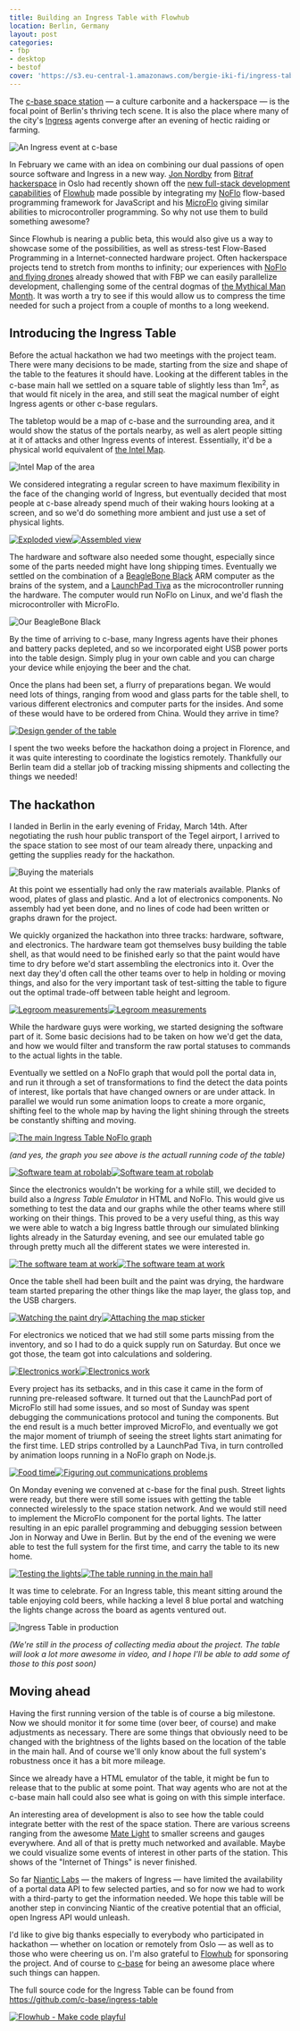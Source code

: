 ```yaml
---
title: Building an Ingress Table with Flowhub
location: Berlin, Germany
layout: post
categories:
- fbp
- desktop
- bestof
cover: 'https://s3.eu-central-1.amazonaws.com/bergie-iki-fi/ingress-table-render.jpg'
---
```

The [c-base space station](http://c-base.org/) &mdash; a culture carbonite and a hackerspace &mdash; is the focal point of Berlin's thriving tech scene. It is also the place where many of the city's [Ingress](http://www.ingress.com/) agents converge after an evening of hectic raiding or farming.

![An Ingress event at c-base](https://s3.eu-central-1.amazonaws.com/bergie-iki-fi/ingress-cbase-pacman.png)

In February we came with an idea on combining our dual passions of open source software and Ingress in a new way. [Jon Nordby](http://jonnor.com/) from [Bitraf hackerspace](https://bitraf.no/) in Oslo had recently shown off the [new full-stack development capabilities](http://bergie.iki.fi/blog/full-stack-fbp/) of [Flowhub](http://flowhub.io/) made possible by integrating my [NoFlo](http://noflojs.org/) flow-based programming framework for JavaScript and his [MicroFlo](http://microflo.org/) giving similar abilities to microcontroller programming. So why not use them to build something awesome?

Since Flowhub is nearing a public beta, this would also give us a way to showcase some of the possibilities, as well as stress-test Flow-Based Programming in a Internet-connected hardware project. Often hackerspace projects tend to stretch from months to infinity; our experiences with [NoFlo and flying drones](http://bergie.iki.fi/blog/noflo-ardrone/) already showed that with FBP we can easily parallelize development, challenging some of the central dogmas of [the Mythical Man Month](http://en.wikipedia.org/wiki/The_Mythical_Man-Month). It was worth a try to see if this would allow us to compress the time needed for such a project from a couple of months to a long weekend.

## Introducing the Ingress Table

Before the actual hackathon we had two meetings with the project team. There were many decisions to be made, starting from the size and shape of the table to the features it should have. Looking at the different tables in the c-base main hall we settled on a square table of slightly less than 1m<sup>2</sup>, as that would fit nicely in the area, and still seat the magical number of eight Ingress agents or other c-base regulars.

The tabletop would be a map of c-base and the surrounding area, and it would show the status of the portals nearby, as well as alert people sitting at it of attacks and other Ingress events of interest. Essentially, it'd be a physical world equivalent of [the Intel Map](http://www.ingress.com/intel?ll=52.513243,13.416667&z=17).

![Intel Map of the area](https://s3.eu-central-1.amazonaws.com/bergie-iki-fi/ingress-cbase-map.png)

We considered integrating a regular screen to have maximum flexibility in the face of the changing world of Ingress, but eventually decided that most people at c-base already spend much of their waking hours looking at a screen, and so we'd do something more ambient and just use a set of physical lights.

[![Exploded view](https://s3.eu-central-1.amazonaws.com/bergie-iki-fi/ingress-table-exploded-small.jpg)](https://s3.eu-central-1.amazonaws.com/bergie-iki-fi/ingress-table-exploded.jpg)[![Assembled view](https://s3.eu-central-1.amazonaws.com/bergie-iki-fi/ingress-table-assembled-small.jpg)](https://s3.eu-central-1.amazonaws.com/bergie-iki-fi/ingress-table-assembled.jpg)

The hardware and software also needed some thought, especially since some of the parts needed might have long shipping times. Eventually we settled on the combination of a [BeagleBone Black](http://beagleboard.org/Products/BeagleBone+Black) ARM computer as the brains of the system, and a [LaunchPad Tiva](http://www.ti.com/tool/ek-tm4c123gxl) as the microcontroller running the hardware. The computer would run NoFlo on Linux, and we'd flash the microcontroller with MicroFlo.

![Our BeagleBone Black](https://s3.eu-central-1.amazonaws.com/bergie-iki-fi/ingress-table-bbb-small.jpg)

By the time of arriving to c-base, many Ingress agents have their phones and battery packs depleted, and so we incorporated eight USB power ports into the table design. Simply plug in your own cable and you can charge your device while enjoying the beer and the chat.

Once the plans had been set, a flurry of preparations began. We would need lots of things, ranging from wood and glass parts for the table shell, to various different electronics and computer parts for the insides. And some of these would have to be ordered from China. Would they arrive in time?

[![Design gender of the table](https://s3.eu-central-1.amazonaws.com/bergie-iki-fi/ingress-table-render-small.jpg)](https://s3.eu-central-1.amazonaws.com/bergie-iki-fi/ingress-table-render.jpg)

I spent the two weeks before the hackathon doing a project in Florence, and it was quite interesting to coordinate the logistics remotely. Thankfully our Berlin team did a stellar job of tracking missing shipments and collecting the things we needed!

## The hackathon

I landed in Berlin in the early evening of Friday, March 14th. After negotiating the rush hour public transport of the Tegel airport, I arrived to the space station to see most of our team already there, unpacking and getting the supplies ready for the hackathon.

![Buying the materials](https://s3.eu-central-1.amazonaws.com/bergie-iki-fi/ingress-table-wood.png)

At this point we essentially had only the raw materials available. Planks of wood, plates of glass and plastic. And a lot of electronics components. No assembly had yet been done, and no lines of code had been written or graphs drawn for the project.

We quickly organized the hackathon into three tracks: hardware, software, and electronics. The hardware team got themselves busy building the table shell, as that would need to be finished early so that the paint would have time to dry before we'd start assembling the electronics into it. Over the next day they'd often call the other teams over to help in holding or moving things, and also for the very important task of test-sitting the table to figure out the optimal trade-off between table height and legroom.

[![Legroom measurements](https://s3.eu-central-1.amazonaws.com/bergie-iki-fi/ingress-table-legroom-measurement1-small.jpg)](https://s3.eu-central-1.amazonaws.com/bergie-iki-fi/ingress-table-legroom-measurement1.jpg)[![Legroom measurements](https://s3.eu-central-1.amazonaws.com/bergie-iki-fi/ingress-table-legroom-measurement2-small.jpg)](https://s3.eu-central-1.amazonaws.com/bergie-iki-fi/ingress-table-legroom-measurement2.jpg)

While the hardware guys were working, we started designing the software part of it. Some basic decisions had to be taken on how we'd get the data, and how we would filter and transform the raw portal statuses to commands to the actual lights in the table.

Eventually we settled on a NoFlo graph that would poll the portal data in, and run it through a set of transformations to find the detect the data points of interest, like portals that have changed owners or are under attack. In parallel we would run some animation loops to create a more organic, shifting feel to the whole map by having the light shining through the streets be constantly shifting and moving.

[![The main Ingress Table NoFlo graph](https://s3.eu-central-1.amazonaws.com/bergie-iki-fi/ingress-table-graph-small.png)](https://s3.eu-central-1.amazonaws.com/bergie-iki-fi/ingress-table-graph.png)

*(and yes, the graph you see above is the actuall running code of the table)*

[![Software team at robolab](https://s3.eu-central-1.amazonaws.com/bergie-iki-fi/ingress-table-robolab-small.jpg)](https://s3.eu-central-1.amazonaws.com/bergie-iki-fi/ingress-table-robolab.jpg)[![Software team at robolab](https://s3.eu-central-1.amazonaws.com/bergie-iki-fi/ingress-table-robolab2-small.jpg)](https://s3.eu-central-1.amazonaws.com/bergie-iki-fi/ingress-table-robolab2.jpg)

Since the electronics wouldn't be working for a while still, we decided to build also a *Ingress Table Emulator* in HTML and NoFlo. This would give us something to test the data and our graphs while the other teams where still working on their things. This proved to be a very useful thing, as this way we were able to watch a big Ingress battle through our simulated blinking lights already in the Saturday evening, and see our emulated table go through pretty much all the different states we were interested in.

[![The software team at work](https://s3.eu-central-1.amazonaws.com/bergie-iki-fi/ingress-table-software-team1-small.jpg)](https://s3.eu-central-1.amazonaws.com/bergie-iki-fi/ingress-table-software-team1.jpg)[![The software team at work](https://s3.eu-central-1.amazonaws.com/bergie-iki-fi/ingress-table-software-team2-small.jpg)](https://s3.eu-central-1.amazonaws.com/bergie-iki-fi/ingress-table-software-team2.jpg)

Once the table shell had been built and the paint was drying, the hardware team started preparing the other things like the map layer, the glass top, and the USB chargers.

[![Watching the paint dry](https://s3.eu-central-1.amazonaws.com/bergie-iki-fi/ingress-table-painted-small.jpg)](https://s3.eu-central-1.amazonaws.com/bergie-iki-fi/ingress-table-painted.jpg)[![Attaching the map sticker](https://s3.eu-central-1.amazonaws.com/bergie-iki-fi/ingress-table-map-sticker-small.jpg)](https://s3.eu-central-1.amazonaws.com/bergie-iki-fi/ingress-table-map-sticker.jpg)

For electronics we noticed that we had still some parts missing from the inventory, and so I had to do a quick supply run on Saturday. But once we got those, the team got into calculations and soldering.

[![Electronics work](https://s3.eu-central-1.amazonaws.com/bergie-iki-fi/ingress-table-electronics1-small.jpg)](https://s3.eu-central-1.amazonaws.com/bergie-iki-fi/ingress-table-electronics1.jpg)[![Electronics work](https://s3.eu-central-1.amazonaws.com/bergie-iki-fi/ingress-table-electronics2-small.jpg)](https://s3.eu-central-1.amazonaws.com/bergie-iki-fi/ingress-table-electronics2.jpg)

Every project has its setbacks, and in this case it came in the form of running pre-released software. It turned out that the LaunchPad port of MicroFlo still had some issues, and so most of Sunday was spent debugging the communications protocol and tuning the components. But the end result is a much better improved MicroFlo, and eventually we got the major moment of triumph of seeing the street lights start animating for the first time. LED strips controlled by a LaunchPad Tiva, in turn controlled by animation loops running in a NoFlo graph on Node.js.

[![Food time](https://s3.eu-central-1.amazonaws.com/bergie-iki-fi/ingress-table-food-small.jpg)](https://s3.eu-central-1.amazonaws.com/bergie-iki-fi/ingress-table-food.jpg)[![Figuring out communications problems](https://s3.eu-central-1.amazonaws.com/bergie-iki-fi/ingress-table-robolab3-small.jpg)](https://s3.eu-central-1.amazonaws.com/bergie-iki-fi/ingress-table-robolab3.jpg)

On Monday evening we convened at c-base for the final push. Street lights were ready, but there were still some issues with getting the table connected wirelessly to the space station network. And we would still need to implement the MicroFlo component for the portal lights. The latter resulting in an epic parallel programming and debugging session between Jon in Norway and Uwe in Berlin. But by the end of the evening we were able to test the full system for the first time, and carry the table to its new home.

[![Testing the lights](https://s3.eu-central-1.amazonaws.com/bergie-iki-fi/ingress-table-test2-small.gif)](https://s3.eu-central-1.amazonaws.com/bergie-iki-fi/ingress-table-test2.gif)[![The table running in the main hall](https://s3.eu-central-1.amazonaws.com/bergie-iki-fi/ingress-table-test1-small.jpg)](https://s3.eu-central-1.amazonaws.com/bergie-iki-fi/ingress-table-test1.jpg)

It was time to celebrate. For an Ingress table, this meant sitting around the table enjoying cold beers, while hacking a level 8 blue portal and watching the lights change across the board as agents ventured out.

![Ingress Table in production](https://s3.eu-central-1.amazonaws.com/bergie-iki-fi/ingress-table-test-small.jpg)

*(We're still in the process of collecting media about the project. The table will look a lot more awesome in video, and I hope I'll be able to add some of those to this post soon)*

## Moving ahead

Having the first running version of the table is of course a big milestone. Now we should monitor it for some time (over beer, of course) and make adjustments as necessary. There are some things that obviously need to be changed with the brightness of the lights based on the location of the table in the main hall. And of course we'll only know about the full system's robustness once it has a bit more mileage.

Since we already have a HTML emulator of the table, it might be fun to release that to the public at some point. That way agents who are not at the c-base main hall could also see what is going on with this simple interface.

An interesting area of development is also to see how the table could integrate better with the rest of the space station. There are various screens ranging from the awesome [Mate Light](https://twitter.com/c_v_e_n/status/416268846056869888) to smaller screens and gauges everywhere. And all of that is pretty much networked and available. Maybe we could visualize some events of interest in other parts of the station. This shows of the "Internet of Things" is never finished.

So far [Niantic Labs](http://en.wikipedia.org/wiki/Niantic_Labs) &mdash; the makers of Ingress &mdash; have limited the availability of a portal data API to few selected parties, and so for now we had to work with a third-party to get the information needed. We hope this table will be another step in convincing Niantic of the creative potential that an official, open Ingress API would unleash.

I'd like to give big thanks especially to everybody who participated in hackathon &mdash; whether on location or remotely from Oslo &mdash; as well as to those who were cheering us on. I'm also grateful to [Flowhub](http://flowhub.io) for sponsoring the project. And of course to [c-base](http://c-base.org) for being an awesome place where such things can happen.

The full source code for the Ingress Table can be found from <https://github.com/c-base/ingress-table>

[![Flowhub - Make code playful](https://s3.eu-central-1.amazonaws.com/bergie-iki-fi/flowhub-promo.jpg)](http://flowhub.io)
